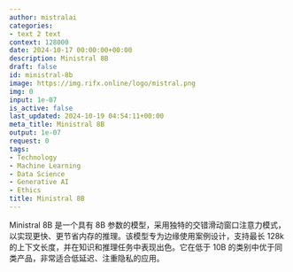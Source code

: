 ```yaml
---
author: mistralai
categories:
- text 2 text
context: 128000
date: 2024-10-17 00:00:00+00:00
description: Ministral 8B
draft: false
id: ministral-8b
image: https://img.rifx.online/logo/mistral.png
img: 0
input: 1e-07
is_active: false
last_updated: 2024-10-19 04:54:11+00:00
meta_title: Ministral 8B
output: 1e-07
request: 0
tags:
- Technology
- Machine Learning
- Data Science
- Generative AI
- Ethics
title: Ministral 8B
---
```







Ministral 8B 是一个具有 8B 参数的模型，采用独特的交错滑动窗口注意力模式，以实现更快、更节省内存的推理。该模型专为边缘使用案例设计，支持最长 128k 的上下文长度，并在知识和推理任务中表现出色。它在低于 10B 的类别中优于同类产品，非常适合低延迟、注重隐私的应用。

